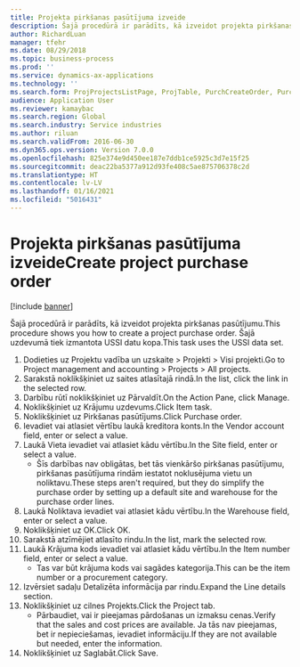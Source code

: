 ```yaml
---
title: Projekta pirkšanas pasūtījuma izveide
description: Šajā procedūrā ir parādīts, kā izveidot projekta pirkšanas pasūtījumu.
author: RichardLuan
manager: tfehr
ms.date: 08/29/2018
ms.topic: business-process
ms.prod: ''
ms.service: dynamics-ax-applications
ms.technology: ''
ms.search.form: ProjProjectsListPage, ProjTable, PurchCreateOrder, PurchTable, PurchTablePart, InventItemIdLookupPurchase
audience: Application User
ms.reviewer: kamaybac
ms.search.region: Global
ms.search.industry: Service industries
ms.author: riluan
ms.search.validFrom: 2016-06-30
ms.dyn365.ops.version: Version 7.0.0
ms.openlocfilehash: 825e374e9d450ee187e7ddb1ce5925c3d7e15f25
ms.sourcegitcommit: deac22ba5377a912d93fe408c5ae875706378c2d
ms.translationtype: HT
ms.contentlocale: lv-LV
ms.lasthandoff: 01/16/2021
ms.locfileid: "5016431"
---
```

# <a name="create-project-purchase-order"></a><span data-ttu-id="33356-103">Projekta pirkšanas pasūtījuma izveide</span><span class="sxs-lookup"><span data-stu-id="33356-103">Create project purchase order</span></span>

[!include [banner](../../includes/banner.md)]

<span data-ttu-id="33356-104">Šajā procedūrā ir parādīts, kā izveidot projekta pirkšanas pasūtījumu.</span><span class="sxs-lookup"><span data-stu-id="33356-104">This procedure shows you how to create a project purchase order.</span></span> <span data-ttu-id="33356-105">Šajā uzdevumā tiek izmantota USSI datu kopa.</span><span class="sxs-lookup"><span data-stu-id="33356-105">This task uses the USSI data set.</span></span>

1. <span data-ttu-id="33356-106">Dodieties uz Projektu vadība un uzskaite > Projekti > Visi projekti.</span><span class="sxs-lookup"><span data-stu-id="33356-106">Go to Project management and accounting > Projects > All projects.</span></span>
2. <span data-ttu-id="33356-107">Sarakstā noklikšķiniet uz saites atlasītajā rindā.</span><span class="sxs-lookup"><span data-stu-id="33356-107">In the list, click the link in the selected row.</span></span>
3. <span data-ttu-id="33356-108">Darbību rūtī noklikšķiniet uz Pārvaldīt.</span><span class="sxs-lookup"><span data-stu-id="33356-108">On the Action Pane, click Manage.</span></span>
4. <span data-ttu-id="33356-109">Noklikšķiniet uz Krājumu uzdevums.</span><span class="sxs-lookup"><span data-stu-id="33356-109">Click Item task.</span></span>
5. <span data-ttu-id="33356-110">Noklikšķiniet uz Pirkšanas pasūtījums.</span><span class="sxs-lookup"><span data-stu-id="33356-110">Click Purchase order.</span></span>
6. <span data-ttu-id="33356-111">Ievadiet vai atlasiet vērtību laukā kreditora konts.</span><span class="sxs-lookup"><span data-stu-id="33356-111">In the Vendor account field, enter or select a value.</span></span>
7. <span data-ttu-id="33356-112">Laukā Vieta ievadiet vai atlasiet kādu vērtību.</span><span class="sxs-lookup"><span data-stu-id="33356-112">In the Site field, enter or select a value.</span></span>
    * <span data-ttu-id="33356-113">Šīs darbības nav obligātas, bet tās vienkāršo pirkšanas pasūtījumu, pirkšanas pasūtījuma rindām iestatot noklusējuma vietu un noliktavu.</span><span class="sxs-lookup"><span data-stu-id="33356-113">These steps aren't required, but they do simplify the purchase order by setting up a default site and warehouse for the purchase order lines.</span></span>  
8. <span data-ttu-id="33356-114">Laukā Noliktava ievadiet vai atlasiet kādu vērtību.</span><span class="sxs-lookup"><span data-stu-id="33356-114">In the Warehouse field, enter or select a value.</span></span>
9. <span data-ttu-id="33356-115">Noklikšķiniet uz OK.</span><span class="sxs-lookup"><span data-stu-id="33356-115">Click OK.</span></span>
10. <span data-ttu-id="33356-116">Sarakstā atzīmējiet atlasīto rindu.</span><span class="sxs-lookup"><span data-stu-id="33356-116">In the list, mark the selected row.</span></span>
11. <span data-ttu-id="33356-117">Laukā Krājuma kods ievadiet vai atlasiet kādu vērtību.</span><span class="sxs-lookup"><span data-stu-id="33356-117">In the Item number field, enter or select a value.</span></span>
    * <span data-ttu-id="33356-118">Tas var būt krājuma kods vai sagādes kategorija.</span><span class="sxs-lookup"><span data-stu-id="33356-118">This can be the item number or a procurement category.</span></span>  
12. <span data-ttu-id="33356-119">Izvērsiet sadaļu Detalizēta informācija par rindu.</span><span class="sxs-lookup"><span data-stu-id="33356-119">Expand the Line details section.</span></span>
13. <span data-ttu-id="33356-120">Noklikšķiniet uz cilnes Projekts.</span><span class="sxs-lookup"><span data-stu-id="33356-120">Click the Project tab.</span></span>
    * <span data-ttu-id="33356-121">Pārbaudiet, vai ir pieejamas pārdošanas un izmaksu cenas.</span><span class="sxs-lookup"><span data-stu-id="33356-121">Verify that the sales and cost prices are available.</span></span> <span data-ttu-id="33356-122">Ja tās nav pieejamas, bet ir nepieciešamas, ievadiet informāciju.</span><span class="sxs-lookup"><span data-stu-id="33356-122">If they are not available but needed, enter the information.</span></span>  
14. <span data-ttu-id="33356-123">Noklikšķiniet uz Saglabāt.</span><span class="sxs-lookup"><span data-stu-id="33356-123">Click Save.</span></span>

